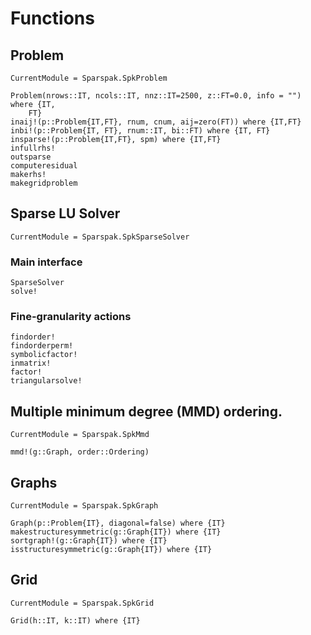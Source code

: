 # Functions

## Problem

```@meta
CurrentModule = Sparspak.SpkProblem
```

```@docs
Problem(nrows::IT, ncols::IT, nnz::IT=2500, z::FT=0.0, info = "") where {IT, 
    FT}
inaij!(p::Problem{IT,FT}, rnum, cnum, aij=zero(FT)) where {IT,FT}
inbi!(p::Problem{IT, FT}, rnum::IT, bi::FT) where {IT, FT}
insparse!(p::Problem{IT,FT}, spm) where {IT,FT}
infullrhs!
outsparse
computeresidual
makerhs!
makegridproblem
```

## Sparse LU Solver

```@meta
CurrentModule = Sparspak.SpkSparseSolver
```

### Main interface

```@docs
SparseSolver
solve!
```

### Fine-granularity actions

```@docs
findorder!
findorderperm!
symbolicfactor!
inmatrix!
factor!
triangularsolve!
```



## Multiple minimum degree (MMD) ordering.

```@meta
CurrentModule = Sparspak.SpkMmd
```

```@docs
mmd!(g::Graph, order::Ordering)
```

## Graphs

```@meta
CurrentModule = Sparspak.SpkGraph
```

```@docs
Graph(p::Problem{IT}, diagonal=false) where {IT}
makestructuresymmetric(g::Graph{IT}) where {IT}
sortgraph!(g::Graph{IT}) where {IT}
isstructuresymmetric(g::Graph{IT}) where {IT}
```

## Grid

```@meta
CurrentModule = Sparspak.SpkGrid
```

```@docs
Grid(h::IT, k::IT) where {IT}
```
